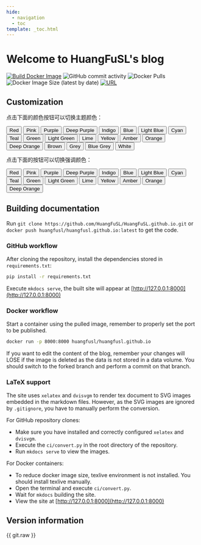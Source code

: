 ```yaml
---
hide:
  - navigation
  - toc
template: _toc.html
---
```


# Welcome to HuangFuSL's blog

[![Build Docker Image](https://github.com/HuangFuSL/HuangFuSL.github.io/actions/workflows/docker.yml/badge.svg)](https://github.com/HuangFuSL/HuangFuSL.github.io/actions/workflows/docker.yml) ![GitHub commit activity](https://img.shields.io/github/commit-activity/m/HuangFuSL/HuangFuSL.github.io?color=brightgreen&logo=github&logoColor=lightgrey) ![Docker Pulls](https://img.shields.io/docker/pulls/huangfusl/huangfusl.github.io?color=brightgreen&logo=docker) ![Docker Image Size (latest by date)](https://img.shields.io/docker/image-size/huangfusl/huangfusl.github.io?logo=docker) [![URL](https://img.shields.io/badge/URL-huangfusl.github.io-brightgreen)](https://huangfusl.github.io/index.html)

## Customization

点击下面的颜色按钮可以切换主题颜色：

<div id="color-button">
<button data-md-color-primary="red">Red</button>
<button data-md-color-primary="pink">Pink</button>
<button data-md-color-primary="purple">Purple</button>
<button data-md-color-primary="deep-purple">Deep Purple</button>
<button data-md-color-primary="indigo">Indigo</button>
<button data-md-color-primary="blue">Blue</button>
<button data-md-color-primary="light-blue">Light Blue</button>
<button data-md-color-primary="cyan">Cyan</button>
<button data-md-color-primary="teal">Teal</button>
<button data-md-color-primary="green">Green</button>
<button data-md-color-primary="light-green">Light Green</button>
<button data-md-color-primary="lime">Lime</button>
<button data-md-color-primary="yellow">Yellow</button>
<button data-md-color-primary="amber">Amber</button>
<button data-md-color-primary="orange">Orange</button>
<button data-md-color-primary="deep-orange">Deep Orange</button>
<button data-md-color-primary="brown">Brown</button>
<button data-md-color-primary="grey">Grey</button>
<button data-md-color-primary="blue-grey">Blue Grey</button>
<button data-md-color-primary="white">White</button>
</div>

<script>
  var buttons = document.querySelectorAll("button[data-md-color-primary]");
  Array.prototype.forEach.call(buttons, function(button) {
    button.addEventListener("click", function() {
      document.body.dataset.mdColorPrimary = this.dataset.mdColorPrimary;
      localStorage.setItem("data-md-color-primary",this.dataset.mdColorPrimary);
    })
  })
</script>

点击下面的按钮可以切换强调颜色：

<div id="color-button">
<button data-md-color-accent="red">Red</button>
<button data-md-color-accent="pink">Pink</button>
<button data-md-color-accent="purple">Purple</button>
<button data-md-color-accent="deep-purple">Deep Purple</button>
<button data-md-color-accent="indigo">Indigo</button>
<button data-md-color-accent="blue">Blue</button>
<button data-md-color-accent="light-blue">Light Blue</button>
<button data-md-color-accent="cyan">Cyan</button>
<button data-md-color-accent="teal">Teal</button>
<button data-md-color-accent="green">Green</button>
<button data-md-color-accent="light-green">Light Green</button>
<button data-md-color-accent="lime">Lime</button>
<button data-md-color-accent="yellow">Yellow</button>
<button data-md-color-accent="amber">Amber</button>
<button data-md-color-accent="orange">Orange</button>
<button data-md-color-accent="deep-orange">Deep Orange</button>
</div>

<script>
  var buttons = document.querySelectorAll("button[data-md-color-accent]");
  Array.prototype.forEach.call(buttons, function(button) {
    button.addEventListener("click", function() {
      document.body.dataset.mdColorAccent = this.dataset.mdColorAccent;
      var icons = document.querySelectorAll(".gt-container .gt-avatar img[data-md-color-accent]");
      for (icon of icons)
        icon.dataset["mdColorAccent"] = this.dataset.mdColorAccent;
      localStorage.setItem("data-md-color-accent",this.dataset.mdColorAccent);
    })
  })
  document.getElementsByClassName('md-nav__title')[1].click()
</script>

## Building documentation

Run `git clone https://github.com/HuangFuSL/HuangFuSL.github.io.git` or
`docker push huangfusl/huangfusl.github.io:latest` to get the code.

### GitHub workflow

After cloning the repository, install the dependencies stored in `requirements.txt`:

```bash
pip install -r requirements.txt
```

Execute `mkdocs serve`, the built site will appear at [http://127.0.0.1:8000](http://127.0.0.1:8000)

### Docker workflow

Start a container using the pulled image, remember to properly set the port
to be published.

```bash
docker run -p 8000:8000 huangfusl/huangfusl.github.io
```

If you want to edit the content of the blog, remember your changes will LOSE if
the image is deleted as the data is not stored in a data volume. You should
switch to the forked branch and perform a commit on that branch.

### LaTeX support

The site uses `xelatex` and `dvisvgm` to render tex document to SVG images
embedded in the markdown files. However, as the SVG images are ignored by
`.gitignore`, you have to manually perform the conversion.

For GitHub repository clones:

* Make sure you have installed and correctly configured `xelatex` and `dvisvgm`.
* Execute the `ci/convert.py` in the root directory of the repository.
* Run `mkdocs serve` to view the images.

For Docker containers:

* To reduce docker image size, texlive environment is not installed. You should
  install texlive manually.
* Open the terminal and execute `ci/convert.py`.
* Wait for `mkdocs` building the site.
* View the site at [http://127.0.0.1:8000](http://127.0.0.1:8000)

## Version information

<div style="white-space: pre-line;">{{ git.raw }}</div>